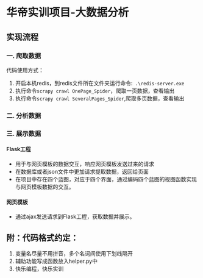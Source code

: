 # 华帝实训项目-大数据分析

## 实现流程

### 一. 爬取数据
代码使用方式：
1. 开启本机redis，到redis文件所在文件夹运行命令:` .\redis-server.exe`
2. 执行命令`scrapy crawl OnePage_Spider`，爬取一页数据，查看输出
3. 执行命令`scrapy crawl SeveralPages_Spider`,爬取多页数据，查看输出

### 二. 分析数据

### 三. 展示数据
#### Flask工程
* 用于与网页模板的数据交互，响应网页模板发送过来的请求
* 在数据库或者json文件中更加请求提取数据，返回给页面
* 在项目中存在四个蓝图，对应于四个界面，通过编码四个蓝图的视图函数实现与网页模板数据的交互。
#### 网页模板
* 通过ajax发送请求到Flask工程，获取数据并展示。







## 附：代码格式约定：
1. 变量名尽量不用拼音，多个名词间使用下划线隔开
2. 辅助功能写成函数放入helper.py中
3. 快乐编程，快乐实训